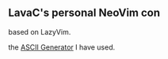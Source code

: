 ## LavaC's personal NeoVim con

based on LazyVim.

the [ASCII Generator](http://patorjk.com/software/taag/) I have used.
